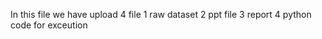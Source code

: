 In this file we have upload 4 file 
1 raw dataset
2 ppt file 
3 report 
4 python code for exceution
